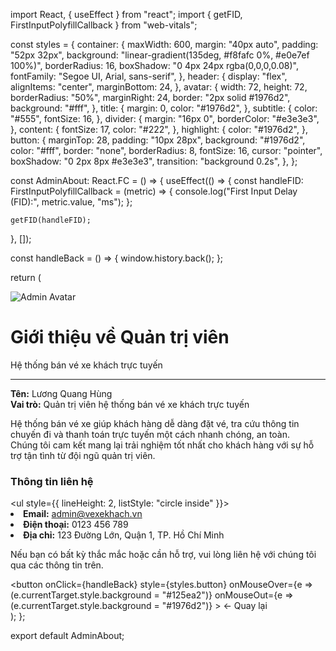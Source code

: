 import React, { useEffect } from "react";
import { getFID, FirstInputPolyfillCallback } from "web-vitals";

const styles = {
  container: {
    maxWidth: 600,
    margin: "40px auto",
    padding: "52px 32px",
    background: "linear-gradient(135deg, #f8fafc 0%, #e0e7ef 100%)",
    borderRadius: 16,
    boxShadow: "0 4px 24px rgba(0,0,0,0.08)",
    fontFamily: "Segoe UI, Arial, sans-serif",
  },
  header: {
    display: "flex",
    alignItems: "center",
    marginBottom: 24,
  },
  avatar: {
    width: 72,
    height: 72,
    borderRadius: "50%",
    marginRight: 24,
    border: "2px solid #1976d2",
    background: "#fff",
  },
  title: {
    margin: 0,
    color: "#1976d2",
  },
  subtitle: {
    color: "#555",
    fontSize: 16,
  },
  divider: {
    margin: "16px 0",
    borderColor: "#e3e3e3",
  },
  content: {
    fontSize: 17,
    color: "#222",
  },
  highlight: {
    color: "#1976d2",
  },
  button: {
    marginTop: 28,
    padding: "10px 28px",
    background: "#1976d2",
    color: "#fff",
    border: "none",
    borderRadius: 8,
    fontSize: 16,
    cursor: "pointer",
    boxShadow: "0 2px 8px #e3e3e3",
    transition: "background 0.2s",
  },
};

const AdminAbout: React.FC = () => {
  useEffect(() => {
    const handleFID: FirstInputPolyfillCallback = (metric) => {
      console.log("First Input Delay (FID):", metric.value, "ms");
    };

    getFID(handleFID);
  }, []);

  const handleBack = () => {
    window.history.back();
  };

  return (
    <div style={styles.container}>
      <div style={styles.header}>
        <img
          src="https://cdn-icons-png.flaticon.com/512/3135/3135715.png"
          alt="Admin Avatar"
          style={styles.avatar}
        />
        <div>
          <h1 style={styles.title}>Giới thiệu về Quản trị viên</h1>
          <span style={styles.subtitle}>Hệ thống bán vé xe khách trực tuyến</span>
        </div>
      </div>
      <hr style={styles.divider} />
      <div style={styles.content}>
        <p>
          <strong>Tên:</strong> Lương Quang Hùng<br />
          <strong>Vai trò:</strong> Quản trị viên hệ thống bán vé xe khách trực tuyến
        </p>
        <p>
          Hệ thống bán vé xe giúp khách hàng dễ dàng đặt vé, tra cứu thông tin chuyến đi và thanh toán trực tuyến một cách nhanh chóng, an toàn.<br />
          <span style={styles.highlight}>
            Chúng tôi cam kết mang lại trải nghiệm tốt nhất cho khách hàng với sự hỗ trợ tận tình từ đội ngũ quản trị viên.
          </span>
        </p>
        <h3 style={styles.highlight}>Thông tin liên hệ</h3>
        <ul style={{ lineHeight: 2, listStyle: "circle inside" }}>
          <li><strong>Email:</strong> admin@vexekhach.vn</li>
          <li><strong>Điện thoại:</strong> 0123 456 789</li>
          <li><strong>Địa chỉ:</strong> 123 Đường Lớn, Quận 1, TP. Hồ Chí Minh</li>
        </ul>
        <p>
          Nếu bạn có bất kỳ thắc mắc hoặc cần hỗ trợ, vui lòng liên hệ với chúng tôi qua các thông tin trên.
        </p>
      </div>
      <button
        onClick={handleBack}
        style={styles.button}
        onMouseOver={e => (e.currentTarget.style.background = "#125ea2")}
        onMouseOut={e => (e.currentTarget.style.background = "#1976d2")}
      >
        ← Quay lại
      </button>
    </div>
  );
};

export default AdminAbout;
